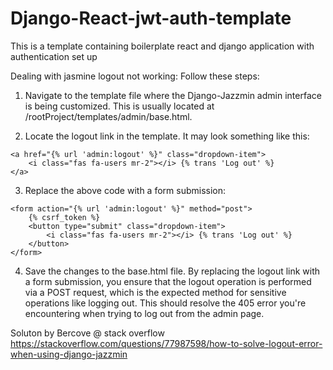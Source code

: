 # Django-React-jwt-auth-template
This is a template containing boilerplate react and django application with authentication set up



Dealing with jasmine logout not working:
Follow these steps:

1. Navigate to the template file where the Django-Jazzmin admin interface is being customized. This is usually located at /rootProject/templates/admin/base.html.

2. Locate the logout link in the template. It may look something like this:
```
<a href="{% url 'admin:logout' %}" class="dropdown-item">
    <i class="fas fa-users mr-2"></i> {% trans 'Log out' %}
</a>
```
3. Replace the above code with a form submission:
```
<form action="{% url 'admin:logout' %}" method="post">
    {% csrf_token %}
    <button type="submit" class="dropdown-item">
        <i class="fas fa-users mr-2"></i> {% trans 'Log out' %}
    </button>
</form>
```
4. Save the changes to the base.html file.
By replacing the logout link with a form submission, you ensure that the logout operation is performed via a POST request, which is the expected method for sensitive operations like logging out. This should resolve the 405 error you're encountering when trying to log out from the admin page.

Soluton by Bercove @ stack overflow 
https://stackoverflow.com/questions/77987598/how-to-solve-logout-error-when-using-django-jazzmin